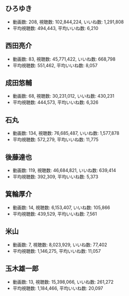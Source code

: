 ## ひろゆき

-   動画数: 208, 視聴数: 102,844,224, いいね数: 1,291,808
-   平均視聴数: 494,443, 平均いいね数: 6,210

## 西田亮介

-   動画数: 83, 視聴数: 45,771,422, いいね数: 668,798
-   平均視聴数: 551,462, 平均いいね数: 8,057

## 成田悠輔

-   動画数: 68, 視聴数: 30,231,012, いいね数: 430,231
-   平均視聴数: 444,573, 平均いいね数: 6,326

## 石丸

-   動画数: 134, 視聴数: 76,685,487, いいね数: 1,577,878
-   平均視聴数: 572,279, 平均いいね数: 11,775

## 後藤達也

-   動画数: 119, 視聴数: 46,684,821, いいね数: 639,414
-   平均視聴数: 392,309, 平均いいね数: 5,373

## 箕輪厚介

-   動画数: 14, 視聴数: 6,153,407, いいね数: 105,866
-   平均視聴数: 439,529, 平均いいね数: 7,561

## 米山

-   動画数: 7, 視聴数: 8,023,929, いいね数: 77,402
-   平均視聴数: 1,146,275, 平均いいね数: 11,057

## 玉木雄一郎

-   動画数: 13, 視聴数: 15,398,066, いいね数: 261,272
-   平均視聴数: 1,184,466, 平均いいね数: 20,097
